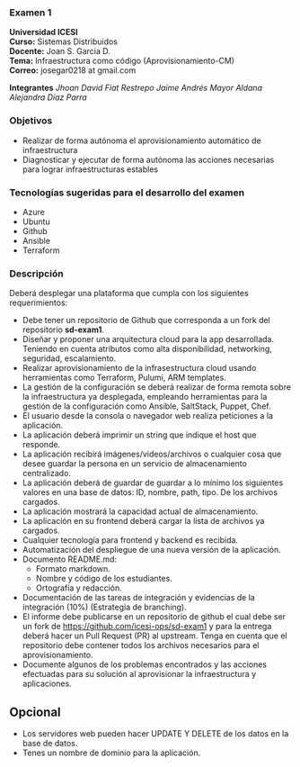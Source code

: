 ### Examen 1
**Universidad ICESI**  
**Curso:** Sistemas Distribuidos  
**Docente:** Joan S. Garcia D.  
**Tema:** Infraestructura como código (Aprovisionamiento-CM)  
**Correo:** josegar0218 at gmail.com

**Integrantes**
*Jhoan David Fiat Restrepo*
*Jaime Andrés Mayor Aldana*
*Alejandra Díaz Parra*

### Objetivos
* Realizar de forma autónoma el aprovisionamiento automático de infraestructura
* Diagnosticar y ejecutar de forma autónoma las acciones necesarias para lograr infraestructuras estables

### Tecnologías sugeridas para el desarrollo del examen
* Azure
* Ubuntu
* Github
* Ansible
* Terraform

### Descripción
Deberá desplegar una plataforma que cumpla con los siguientes requerimientos:

* Debe tener un repositorio de Github que corresponda a un fork del repositorio **sd-exam1**.
* Diseñar y proponer una arquitectura cloud para la app desarrollada. Teniendo en cuenta atributos como alta disponibilidad, networking, seguridad, escalamiento.
* Realizar aprovisionamiento de la infrasestructura cloud usando herramientas como Terraform, Pulumi, ARM templates. 
* La gestión de la configuración se deberá realizar de forma remota sobre la infraestructura ya desplegada, empleando herramientas para la gestión de la configuración como Ansible, SaltStack, Puppet, Chef.
* El usuario desde la consola o navegador web realiza peticiones a la aplicación.
* La aplicación deberá imprimir un string que indique el host que responde.
* La aplicación recibirá imágenes/videos/archivos o cualquier cosa que desee guardar la persona en un servicio de almacenamiento centralizado. 
* La aplicación deberá de guardar de guardar a lo mínimo los siguientes valores en una base de datos: ID, nombre, path, tipo. De los archivos cargados.
* La aplicación mostrará la capacidad actual de almacenamiento.
* La aplicación en su frontend deberá cargar la lista de archivos ya cargados.
* Cualquier tecnología para frontend y backend es recibida.
* Automatización del despliegue de una nueva versión de la aplicación.
* Documento README.md:  
  * Formato markdown.
  * Nombre y código de los estudiantes.
  * Ortografía y redacción.
*  Documentación de las tareas de integración y evidencias de la integración (10%) (Estrategia de branching).
*  El informe debe publicarse en un repositorio de github el cual debe ser un fork de https://github.com/icesi-ops/sd-exam1 y para la entrega deberá hacer un Pull Request (PR) al upstream. Tenga en cuenta que el repositorio debe contener todos los archivos necesarios para el aprovisionamiento.
* Documente algunos de los problemas encontrados y las acciones efectuadas para su solución al aprovisionar la infraestructura y aplicaciones.


## Opcional
* Los servidores web pueden hacer UPDATE Y DELETE de los datos en la base de datos.
* Tenes un nombre de dominio para la aplicación.
